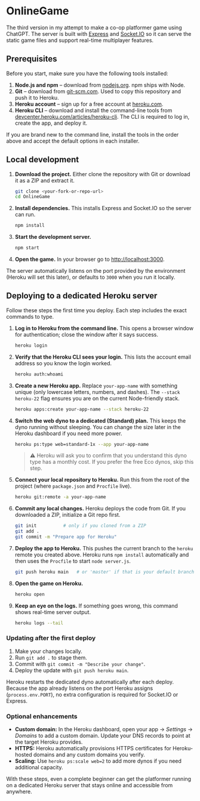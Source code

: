 # OnlineGame

The third version in my attempt to make a co-op platformer game using ChatGPT. The server is built with [Express](https://expressjs.com/) and [Socket.IO](https://socket.io/) so it can serve the static game files and support real-time multiplayer features.

## Prerequisites

Before you start, make sure you have the following tools installed:

1. **Node.js and npm** – download from [nodejs.org](https://nodejs.org/). npm ships with Node.
2. **Git** – download from [git-scm.com](https://git-scm.com/). Used to copy this repository and push it to Heroku.
3. **Heroku account** – sign up for a free account at [heroku.com](https://heroku.com/).
4. **Heroku CLI** – download and install the command-line tools from [devcenter.heroku.com/articles/heroku-cli](https://devcenter.heroku.com/articles/heroku-cli). The CLI is required to log in, create the app, and deploy it.

If you are brand new to the command line, install the tools in the order above and accept the default options in each installer.

## Local development

1. **Download the project.** Either clone the repository with Git or download it as a ZIP and extract it.
   ```bash
   git clone <your-fork-or-repo-url>
   cd OnlineGame
   ```
2. **Install dependencies.** This installs Express and Socket.IO so the server can run.
   ```bash
   npm install
   ```
3. **Start the development server.**
   ```bash
   npm start
   ```
4. **Open the game.** In your browser go to [http://localhost:3000](http://localhost:3000).

The server automatically listens on the port provided by the environment (Heroku will set this later), or defaults to `3000` when you run it locally.

## Deploying to a dedicated Heroku server

Follow these steps the first time you deploy. Each step includes the exact commands to type.

1. **Log in to Heroku from the command line.** This opens a browser window for authentication; close the window after it says success.
   ```bash
   heroku login
   ```
2. **Verify that the Heroku CLI sees your login.** This lists the account email address so you know the login worked.
   ```bash
   heroku auth:whoami
   ```
3. **Create a new Heroku app.** Replace `your-app-name` with something unique (only lowercase letters, numbers, and dashes). The `--stack heroku-22` flag ensures you are on the current Node-friendly stack.
   ```bash
   heroku apps:create your-app-name --stack heroku-22
   ```
4. **Switch the web dyno to a dedicated (Standard) plan.** This keeps the dyno running without sleeping. You can change the size later in the Heroku dashboard if you need more power.
   ```bash
   heroku ps:type web=standard-1x --app your-app-name
   ```
   > ⚠️ Heroku will ask you to confirm that you understand this dyno type has a monthly cost. If you prefer the free Eco dynos, skip this step.
5. **Connect your local repository to Heroku.** Run this from the root of the project (where `package.json` and `Procfile` live).
   ```bash
   heroku git:remote -a your-app-name
   ```
6. **Commit any local changes.** Heroku deploys the code from Git. If you downloaded a ZIP, initialize a Git repo first.
   ```bash
   git init          # only if you cloned from a ZIP
   git add .
   git commit -m "Prepare app for Heroku"
   ```
7. **Deploy the app to Heroku.** This pushes the current branch to the `heroku` remote you created above. Heroku runs `npm install` automatically and then uses the `Procfile` to start `node server.js`.
   ```bash
   git push heroku main   # or 'master' if that is your default branch
   ```
8. **Open the game on Heroku.**
   ```bash
   heroku open
   ```
9. **Keep an eye on the logs.** If something goes wrong, this command shows real-time server output.
   ```bash
   heroku logs --tail
   ```

### Updating after the first deploy

1. Make your changes locally.
2. Run `git add .` to stage them.
3. Commit with `git commit -m "Describe your change"`.
4. Deploy the update with `git push heroku main`.

Heroku restarts the dedicated dyno automatically after each deploy. Because the app already listens on the port Heroku assigns (`process.env.PORT`), no extra configuration is required for Socket.IO or Express.

### Optional enhancements

- **Custom domain:** In the Heroku dashboard, open your app → *Settings* → *Domains* to add a custom domain. Update your DNS records to point at the target Heroku provides.
- **HTTPS:** Heroku automatically provisions HTTPS certificates for Heroku-hosted domains and any custom domains you verify.
- **Scaling:** Use `heroku ps:scale web=2` to add more dynos if you need additional capacity.

With these steps, even a complete beginner can get the platformer running on a dedicated Heroku server that stays online and accessible from anywhere.
